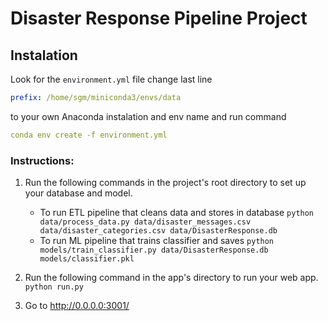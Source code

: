 # Disaster Response Pipeline Project

## Instalation

Look for the `environment.yml` file change last line

```yaml
prefix: /home/sgm/miniconda3/envs/data
```
to your own Anaconda instalation and env name and run command

```yaml
conda env create -f environment.yml
```

### Instructions:
1. Run the following commands in the project's root directory to set up your database and model.

    - To run ETL pipeline that cleans data and stores in database
        `python data/process_data.py data/disaster_messages.csv data/disaster_categories.csv data/DisasterResponse.db`
    - To run ML pipeline that trains classifier and saves
        `python models/train_classifier.py data/DisasterResponse.db models/classifier.pkl`

2. Run the following command in the app's directory to run your web app.
    `python run.py`

3. Go to http://0.0.0.0:3001/
